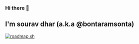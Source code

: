 ### Hi there 👋

## I'm sourav dhar (a.k.a @bontaramsonta)

[![roadmap.sh](https://roadmap.sh/card/tall/66e9c4fbf34c8868ecec766c?variant=dark)](https://roadmap.sh)

